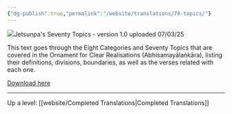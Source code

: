 ```yaml
---
{"dg-publish":true,"permalink":"/website/translations/70-topics/"}
---
```


<img src="/pdf/illumination_icon.png" class="gyurme-pic">Jetsunpa's Seventy Topics - version 1.0 uploaded 07/03/25

This text goes through the Eight Categories and Seventy Topics that are covered in the Ornament for Clear Realisations (Abhisamayālaṅkāra), listing their definitions, divisions, boundaries, as well as the verses related with each one.

<a href="/pdf/70%20Topics.pdf" download>Download here</a>


---
Up a level: [[website/Completed Translations\|Completed Translations]]